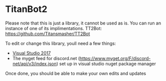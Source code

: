# TitanBot2

Please note that this is just a library, it cannot be used as is. You can run an instance of one of its implimentations.
TT2Bot: https://github.com/Titansmasher/TT2Bot

To edit or change this library, youll need a few things:

- [Visual Studio 2017](https://www.visualstudio.com/downloads/)
- The myget feed for discord.net (https://www.myget.org/F/discord-net/api/v3/index.json) set up in visual studio nuget package manager

Once done, you should be able to make your own edits and updates
